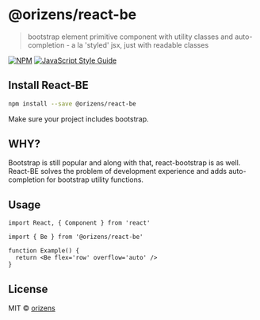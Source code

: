 # @orizens/react-be

> bootstrap element primitive component with utility classes and auto-completion - a la &#x27;styled&#x27; jsx, just with readable classes

[![NPM](https://img.shields.io/npm/v/@orizens/react-be.svg)](https://www.npmjs.com/package/@orizens/react-be) [![JavaScript Style Guide](https://img.shields.io/badge/code_style-standard-brightgreen.svg)](https://standardjs.com)

## Install React-BE

```bash
npm install --save @orizens/react-be
```

Make sure your project includes bootstrap.

## WHY?

Bootstrap is still popular and along with that, react-bootstrap is as well.
React-BE solves the problem of development experience and adds auto-completion for bootstrap utility functions.

## Usage

```tsx
import React, { Component } from 'react'

import { Be } from '@orizens/react-be'

function Example() {
  return <Be flex='row' overflow='auto' />
}
```

## License

MIT © [orizens](https://github.com/orizens)
